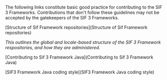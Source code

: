 
The following links constitute basic good practice for contributing to the SIF 3 Frameworks. Contributions that don't follow these guidelines may not be accepted by the gatekeepers of the SIF 3 Frameworks.


[Structure of Sif Framework repositories](Structure of Sif Framework repositories)

_This outlines the global and locale-based structure of the SIF 3 Framework respositories, and how they are administered._

[Contributing to Sif 3 Framework Java](Contributing to Sif 3 Framework Java)

[SIF3 Framework Java coding style](SIF3 Framework Java coding style)
